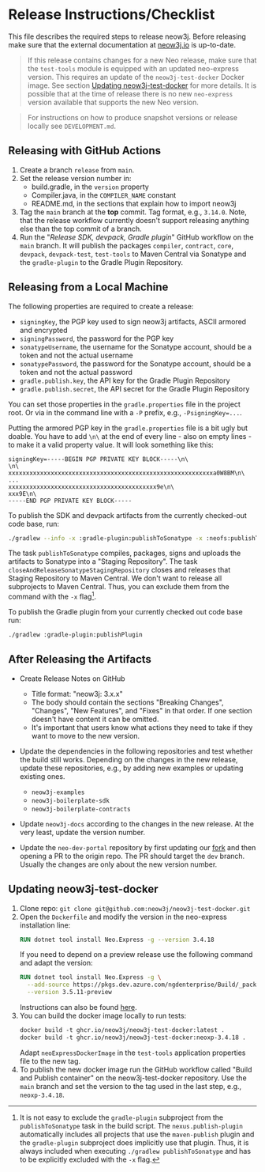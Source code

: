 # Release Instructions/Checklist

This file describes the required steps to release neow3j. Before releasing make sure that the external documentation
at [neow3j.io](https://neow3j.io) is up-to-date.

> If this release contains changes for a new Neo release, make sure that the `test-tools` module is equipped 
> with an updated neo-express version. This requires an update of the `neow3j-test-docker` Docker image. 
> See section [Updating neow3j-test-docker](#updating-neow3j-test-docker) for more details. It is possible that 
> at the time of release there is no new `neo-express` version available that supports the new Neo version. 

> For instructions on how to produce snapshot versions or release locally see `DEVELOPMENT.md`.

## Releasing with GitHub Actions

1. Create a branch `release` from `main`.
2. Set the release version number in:
   - build.gradle, in the `version` property
   - Compiler.java, in the `COMPILER_NAME` constant
   - README.md, in the sections that explain how to import neow3j
3. Tag the `main` branch at the **top** commit. Tag format, e.g., `3.14.0`. Note, that the release workflow currently 
   doesn't support releasing anything else than the top commit of a branch.
4. Run the "_Release SDK, devpack, Gradle plugin_" GitHub workflow on the `main` branch. It will publish the packages
   `compiler`, `contract`, `core`, `devpack`, `devpack-test`, `test-tools` to Maven Central via Sonatype and the `gradle-plugin` to
   the Gradle Plugin Repository.


## Releasing from a Local Machine

The following properties are required to create a release:
- `signingKey`, the PGP key used to sign neow3j artifacts, ASCII armored and encrypted
- `signingPassword`, the password for the PGP key
- `sonatypeUsername`, the username for the Sonatype account, should be a token and not the actual username
- `sonatypePassword`, the password for the Sonatype account, should be a token and not the actual password 
- `gradle.publish.key`, the API key for the Gradle Plugin Repository
- `gradle.publish.secret`, the API secret for the Gradle Plugin Repository

You can set those properties in the `gradle.properties` file in the project root. Or via in the command line with a 
`-P` prefix, e.g., `-PsigningKey=...`.

Putting the armored PGP key in the `gradle.properties` file is a bit ugly but doable. You have to add `\n\` at the 
end of every line - also on empty lines - to make it a valid property value. It will look something like this:
```
signingKey=-----BEGIN PGP PRIVATE KEY BLOCK-----\n\
\n\
xxxxxxxxxxxxxxxxxxxxxxxxxxxxxxxxxxxxxxxxxxxxxxxxxxxxxxxxxxa0W8BM\n\
...
xxxxxxxxxxxxxxxxxxxxxxxxxxxxxxxxxxxxxxxxxx9e\n\
xxx9E\n\
-----END PGP PRIVATE KEY BLOCK-----

```

To publish the SDK and devpack artifacts from the currently checked-out code base, run:
```bash
./gradlew --info -x :gradle-plugin:publishToSonatype -x :neofs:publishToSonatype  publishToSonatype closeAndReleaseSonatypeStagingRepository
```
The task `publishToSonatype` compiles, packages, signs and uploads the artifacts to Sonatype into a "Staging
Repository". The task `closeAndReleaseSonatypeStagingRepository` closes and releases that Staging Repository to 
Maven Central. We don't want to release all subprojects to Maven Central. Thus, you can exclude them from the 
command with the `-x` flag[^1].

To publish the Gradle plugin from your currently checked out code base run:
```bash
./gradlew :gradle-plugin:publishPlugin 
```

## After Releasing the Artifacts

- Create Release Notes on GitHub
  - Title format: "neow3j: 3.x.x"
  - The body should contain the sections "Breaking Changes", "Changes", "New Features", and "Fixes" in that order. If
     one section doesn't have content it can be omitted.
  - It's important that users know what actions they need to take if they want to move to the new version.
 
- Update the dependencies in the following repositories and test whether the build still works. Depending on the 
  changes in the new release, update these repositories, e.g., by adding new examples or updating existing ones.
  - `neow3j-examples`
  - `neow3j-boilerplate-sdk`
  - `neow3j-boilerplate-contracts`

- Update `neow3j-docs` according to the changes in the new release. At the very least, update the version number.

- Update the `neo-dev-portal` repository by first updating our [fork](https://github.com/AxLabs/neo-dev-portal) and then
  opening a PR to the origin repo. The PR should target the `dev` branch. Usually the changes are only about the new
  version number.

## Updating neow3j-test-docker

1. Clone repo: `git clone git@github.com:neow3j/neow3j-test-docker.git`
2. Open the `Dockerfile` and modify the version in the neo-express installation line:
   ```dockerfile
   RUN dotnet tool install Neo.Express -g --version 3.4.18
   ```
   If you need to depend on a preview release use the following command and adapt the version:
   ```dockerfile
   RUN dotnet tool install Neo.Express -g \
     --add-source https://pkgs.dev.azure.com/ngdenterprise/Build/_packaging/public/nuget/v3/index.json \
     --version 3.5.11-preview
   ```
   Instructions can also be found [here](https://github.com/neo-project/neo-express#installing-preview-releases).
3. You can build the docker image locally to run tests:
   ```dockerfile
   docker build -t ghcr.io/neow3j/neow3j-test-docker:latest .
   docker build -t ghcr.io/neow3j/neow3j-test-docker:neoxp-3.4.18 . 
   ```
   Adapt `neoExpressDockerImage` in the `test-tools` application properties file to the new tag.
4. To publish the new docker image run the GitHub workflow called "Build and Publish container" on the
   neow3j-test-docker repository. Use the `main` branch and set the version to the tag used in the last step, e.g.,
   `neoxp-3.4.18`.

[^1]: It is not easy to exclude the `gradle-plugin` subproject from the `publishToSonatype` task in the build script.
The `nexus.publish-plugin` automatically includes all projects that use the `maven-publish` plugin and the 
`gradle-plugin` subproject does implicitly use that plugin. Thus, it is always included when executing `./gradlew
publishToSonatype` and has to be explicitly excluded with the `-x` flag.
